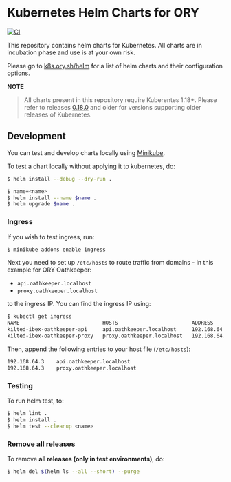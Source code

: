 # Kubernetes Helm Charts for ORY

[![CI](https://github.com/ory/k8s/actions/workflows/ci.yml/badge.svg)](https://github.com/ory/k8s/actions/workflows/ci.yml)

This repository contains helm charts for Kubernetes. All charts are in incubation phase and use is at your own risk.

Please go to [k8s.ory.sh/helm](https://k8s.ory.sh/helm/) for a list of helm charts and their configuration options.

**NOTE**
> All charts present in this repository require Kuberentes 1.18+. Please refer to releases [0.18.0](https://github.com/ory/k8s/releases/tag/v0.18.0) and older for versions supporting older releases of Kubernetes.

## Development

You can test and develop charts locally using [Minikube](https://kubernetes.io/docs/setup/learning-environment/minikube/).

To test a chart locally without applying it to kubernetes, do:

```sh
$ helm install --debug --dry-run .
```

```sh
$ name=<name>
$ helm install --name $name .
$ helm upgrade $name .
```

### Ingress

If you wish to test ingress, run:

```bash
$ minikube addons enable ingress
```

Next you need to set up `/etc/hosts` to route traffic from domains - in this example for ORY Oathkeeper:

- `api.oathkeeper.localhost`
- `proxy.oathkeeper.localhost`

to the ingress IP. You can find the ingress IP using:

```bash
$ kubectl get ingress
NAME                           HOSTS                        ADDRESS        PORTS     AGE
kilted-ibex-oathkeeper-api     api.oathkeeper.localhost     192.168.64.3   80        1d
kilted-ibex-oathkeeper-proxy   proxy.oathkeeper.localhost   192.168.64.3   80        1d
```

Then, append the following entries to your host file (`/etc/hosts`):

```bash
192.168.64.3    api.oathkeeper.localhost
192.168.64.3    proxy.oathkeeper.localhost
```

### Testing

To run helm test, to:

```sh
$ helm lint .
$ helm install .
$ helm test --cleanup <name>
```

### Remove all releases

To remove **all releases (only in test environments)**, do:

```sh
$ helm del $(helm ls --all --short) --purge
```
